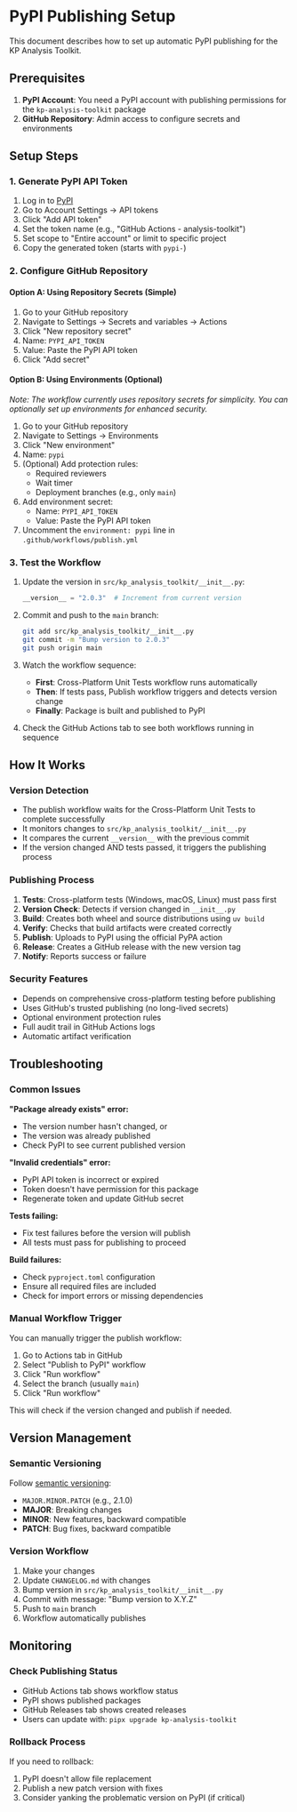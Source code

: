 # PyPI Publishing Setup

This document describes how to set up automatic PyPI publishing for the KP Analysis Toolkit.

## Prerequisites

1. **PyPI Account**: You need a PyPI account with publishing permissions for the `kp-analysis-toolkit` package
2. **GitHub Repository**: Admin access to configure secrets and environments

## Setup Steps

### 1. Generate PyPI API Token

1. Log in to [PyPI](https://pypi.org/)
2. Go to Account Settings → API tokens
3. Click "Add API token"
4. Set the token name (e.g., "GitHub Actions - analysis-toolkit")
5. Set scope to "Entire account" or limit to specific project
6. Copy the generated token (starts with `pypi-`)

### 2. Configure GitHub Repository

#### Option A: Using Repository Secrets (Simple)

1. Go to your GitHub repository
2. Navigate to Settings → Secrets and variables → Actions
3. Click "New repository secret"
4. Name: `PYPI_API_TOKEN`
5. Value: Paste the PyPI API token
6. Click "Add secret"

#### Option B: Using Environments (Optional)

*Note: The workflow currently uses repository secrets for simplicity. You can optionally set up environments for enhanced security.*

1. Go to your GitHub repository
2. Navigate to Settings → Environments
3. Click "New environment"
4. Name: `pypi`
5. (Optional) Add protection rules:
   - Required reviewers
   - Wait timer
   - Deployment branches (e.g., only `main`)
6. Add environment secret:
   - Name: `PYPI_API_TOKEN`
   - Value: Paste the PyPI API token
7. Uncomment the `environment: pypi` line in `.github/workflows/publish.yml`

### 3. Test the Workflow

1. Update the version in `src/kp_analysis_toolkit/__init__.py`:
   ```python
   __version__ = "2.0.3"  # Increment from current version
   ```

2. Commit and push to the `main` branch:
   ```bash
   git add src/kp_analysis_toolkit/__init__.py
   git commit -m "Bump version to 2.0.3"
   git push origin main
   ```

3. Watch the workflow sequence:
   - **First**: Cross-Platform Unit Tests workflow runs automatically
   - **Then**: If tests pass, Publish workflow triggers and detects version change
   - **Finally**: Package is built and published to PyPI

4. Check the GitHub Actions tab to see both workflows running in sequence

## How It Works

### Version Detection
- The publish workflow waits for the Cross-Platform Unit Tests to complete successfully
- It monitors changes to `src/kp_analysis_toolkit/__init__.py`
- It compares the current `__version__` with the previous commit
- If the version changed AND tests passed, it triggers the publishing process

### Publishing Process
1. **Tests**: Cross-platform tests (Windows, macOS, Linux) must pass first
2. **Version Check**: Detects if version changed in `__init__.py`
3. **Build**: Creates both wheel and source distributions using `uv build`
4. **Verify**: Checks that build artifacts were created correctly
5. **Publish**: Uploads to PyPI using the official PyPA action
6. **Release**: Creates a GitHub release with the new version tag
7. **Notify**: Reports success or failure

### Security Features
- Depends on comprehensive cross-platform testing before publishing
- Uses GitHub's trusted publishing (no long-lived secrets)
- Optional environment protection rules
- Full audit trail in GitHub Actions logs
- Automatic artifact verification

## Troubleshooting

### Common Issues

**"Package already exists" error:**
- The version number hasn't changed, or
- The version was already published
- Check PyPI to see current published version

**"Invalid credentials" error:**
- PyPI API token is incorrect or expired
- Token doesn't have permission for this package
- Regenerate token and update GitHub secret

**Tests failing:**
- Fix test failures before the version will publish
- All tests must pass for publishing to proceed

**Build failures:**
- Check `pyproject.toml` configuration
- Ensure all required files are included
- Check for import errors or missing dependencies

### Manual Workflow Trigger

You can manually trigger the publish workflow:

1. Go to Actions tab in GitHub
2. Select "Publish to PyPI" workflow
3. Click "Run workflow"
4. Select the branch (usually `main`)
5. Click "Run workflow"

This will check if the version changed and publish if needed.

## Version Management

### Semantic Versioning
Follow [semantic versioning](https://semver.org/):
- `MAJOR.MINOR.PATCH` (e.g., 2.1.0)
- **MAJOR**: Breaking changes
- **MINOR**: New features, backward compatible
- **PATCH**: Bug fixes, backward compatible

### Version Workflow
1. Make your changes
2. Update `CHANGELOG.md` with changes
3. Bump version in `src/kp_analysis_toolkit/__init__.py`
4. Commit with message: "Bump version to X.Y.Z"
5. Push to `main` branch
6. Workflow automatically publishes

## Monitoring

### Check Publishing Status
- GitHub Actions tab shows workflow status
- PyPI shows published packages
- GitHub Releases tab shows created releases
- Users can update with: `pipx upgrade kp-analysis-toolkit`

### Rollback Process
If you need to rollback:
1. PyPI doesn't allow file replacement
2. Publish a new patch version with fixes
3. Consider yanking the problematic version on PyPI (if critical)

